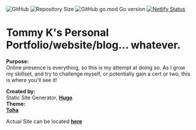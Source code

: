 ![GitHub](https://img.shields.io/github/license/tom-iteverything/website)
![Repository Size](https://img.shields.io/github/repo-size/tom-iteverything/website)
![GitHub go.mod Go version](https://img.shields.io/github/go-mod/go-version/tom-iteverything/website)
[![Netlify Status](https://api.netlify.com/api/v1/badges/b990dae8-9d5a-48d7-825a-e8f91516aa3d/deploy-status)](https://app.netlify.com/sites/iteverything-io/deploys)

Tommy K's Personal Portfolio/website/blog... whatever.
======================================================

**Purpose:**<br />
Online presence is everything, so this is my attempt at doing so. As I grow my skillset, and try to challenge myself, or potentially gain a cert or two, this is where you'll see it!

**Created by:**  
Static Site Generator, **[Hugo](https://gohugo.io)**  
**Theme:**  
**[Toha](https://github.com/hugo-toha/toha)**  
  
Actual Site can be located **[here](https://iteverything.io)**

